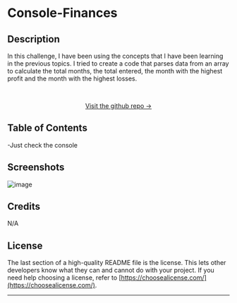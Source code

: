 # Console-Finances

<a name="readme-top"></a>

## Description
In this challenge, I have been using the concepts that I have been learning in the previous topics. I tried to create a code that parses data from an array to calculate the total months, the total entered, the month with the highest profit and the month with the highest losses.

<!-- PROJECT -->
<br />
<div align="center">
  <a href="https://pixelfobia.github.io/Console-Finances/">
		<p>Visit the github repo -></p>
  </a>
</div>

## Table of Contents

-Just check the console

## Screenshots

![image](assests/images/screenshoot.png)

## Credits

N/A

## License

The last section of a high-quality README file is the license. This lets other developers know what they can and cannot do with your project. If you need help choosing a license, refer to [https://choosealicense.com/](https://choosealicense.com/).

---


